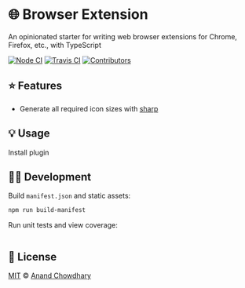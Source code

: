 # 🌐 Browser Extension

An opinionated starter for writing web browser extensions for Chrome, Firefox, etc., with TypeScript

[![Node CI](https://img.shields.io/github/workflow/status/AnandChowdhary/browser-extension/Node%20CI?label=GitHub%20CI&logo=github)](https://github.com/AnandChowdhary/browser-extension/actions)
[![Travis CI](https://img.shields.io/travis/AnandChowdhary/browser-extension?label=Travis%20CI&logo=travis%20ci&logoColor=%23fff)](https://travis-ci.org/AnandChowdhary/browser-extension)
[![Contributors](https://img.shields.io/github/contributors/AnandChowdhary/browser-extension)](https://github.com/AnandChowdhary/browser-extension/graphs/contributors)

## ⭐ Features

- Generate all required icon sizes with [sharp](https://github.com/lovell/sharp)

## 💡 Usage

Install plugin

## 👩‍💻 Development

Build `manifest.json` and static assets:

```bash
npm run build-manifest
```

Run unit tests and view coverage:

```bash

```

## 📄 License

[MIT](./LICENSE) © [Anand Chowdhary](https://anandchowdhary.com)
